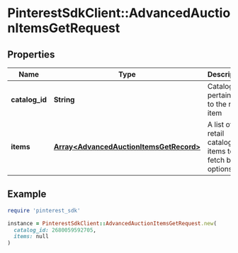 # PinterestSdkClient::AdvancedAuctionItemsGetRequest

## Properties

| Name | Type | Description | Notes |
| ---- | ---- | ----------- | ----- |
| **catalog_id** | **String** | Catalog id pertaining to the retail item |  |
| **items** | [**Array&lt;AdvancedAuctionItemsGetRecord&gt;**](AdvancedAuctionItemsGetRecord.md) | A list of retail catalog items to fetch bid options for |  |

## Example

```ruby
require 'pinterest_sdk'

instance = PinterestSdkClient::AdvancedAuctionItemsGetRequest.new(
  catalog_id: 2680059592705,
  items: null
)
```

